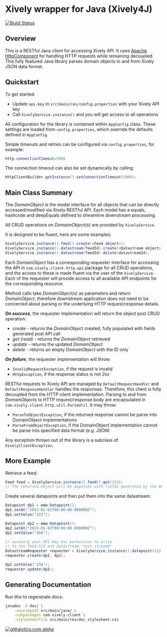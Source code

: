 # Xively wrapper for Java (Xively4J)

[![Build Status](https://travis-ci.org/xively/Xively4J.png?branch=master)](https://travis-ci.org/xively/Xively4J)

## Overview

This is a RESTful Java client for accessing Xively API. It uses [Apache HttpComponent](http://hc.apache.org/) for handling HTTP requests while remaining decoupled.
This fully featured Java library parses domain objects to and from Xively JSON data format.

## Quickstart

To get started:

- Update `api.key` in `src/main/res/config.properties` with your Xively API key 
- Call `XivelyService.instance()` and you will get access to all operations

All configuration for the library is contained within `AppConfig` class.
These settings are loaded from `config.properties`, which override the defaults defined in `AppConfig`.

Simple timeouts and retries can be configured via `config.properties`, for example:

```Java
http.connectionTimeout=5000
```

The connection timeout can also be set dynamically by calling:

```Java
HttpClientBuilder.getInstance().setConnectionTimeout(5000);
```

## Main Class Summary

The _DomainObject_ is the model interface for all objects that can be directly accessed/modified via Xively RESTful API.
Each model has a equals, hashcode and deepEquals defined to streamline downstream processing.

All CRUD operations on _DomaimObject(s)_ are provided by `XivelyService`.

It is designed to be fluent, here are some examples:

```Java
XivelyService.instance().feed().create(<Feed object>);
XivelyService.instance().datastream(feedId).create(<Datastream object>);
XivelyService.instance().datastream(feedId).delete(datastreamId);
```

Each _DomainObject_ has a corresponding requester interface for accessing the API in `com.xively.client.http.api` package for all CRUD operations, and the access to these is made fluent via the user of the `XivelyService`.
Each of the requester will provide access to all available API endpoints for the corresponding resource.

Method calls take _DomainObject(s)_ as parameters and return _DomainObject_, therefore downstream application does not need to be concerned about parsing or the underlying HTTP request/response details.

***On success***, the requester implementation will return the object post CRUD operation:

- _create_ - returns the _DomainObject_ created, fully populated with fields generated post API call
- _get (read)_ - returns the _DomainObject_ retrieved
- _update_ - returns the updated _DomainObject_
- _delete_ - returns an empty _DomainObject_ with the ID only

***On failure***, the requester implementation will throw:

- `InvalidRequestException`, if the request is invalid
- `HttpException`, if the response status is not _2xx_

RESTful requests to Xively API are managed by `DefaultRequestHandler` and `DefaultResponseHandler` handles the responses.
Therefore, this client is fully decoupled from the HTTP client implementation.
Parsing to and from _DomainObjects_ to HTTP request/response body are encapsulated in `com.xively.client.http.util.ParseUtil`.
It may throw:

- `ParseToObjectException`, if the returned response cannot be parse into DomainObject implementations
- `ParseFromObjectException`, if the DomainObject implementation cannot be parse into specified data format (e.g. JSON)

Any exception thrown out of the library is a subclass of `XivelyClientException`.


## More Example

Retrieve a feed:

```Java
Feed feed = XivelyService.instance().feed().get(123);
// the returned object will be populate with fields generated by the API
```

Create several datapoints and then put them into the same datastream:

```Java
Datapoint dp1 = new Datapoint();
dp1.setAt("2013-01-01T00:00:00.000000Z");
dp1.setValue("123");

Datapoint dp2 = new Datapoint();
dp2.setAt("2013-01-02T00:00:00.000000Z");
dp2.setValue("456");

// assuming your API key has permission to write
// to the feed:123 and datastream:"test_stream0"
DatastreamRequester requester = XivelyService.instance().datapoint(123, "test_stream-0");
requester.create(dp1, dp2);

dp1.setValue("234");
requester.update(dp1);
```

## Generating Documentation

Run this to regenerate docs:

```Bash
javadoc -d doc/ \
	-sourcepath src/main/java/ \
	-subpackages com.xively.client \
	-stylesheetfile src/main/res/doc_stylesheet.css
```
[![githalytics.com alpha](https://cruel-carlota.pagodabox.com/d9a7d4737a3b94c9446d616fadcf8059 "githalytics.com")](http://githalytics.com/xively/Xively4J)
